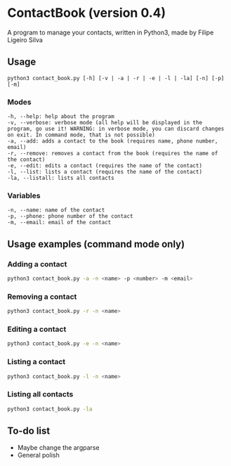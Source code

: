 # ContactBook (version 0.4)

A program to manage your contacts, written in Python3, made by Filipe Ligeiro Silva

## Usage

```text
python3 contact_book.py [-h] [-v | -a | -r | -e | -l | -la] [-n] [-p] [-m]
```

### Modes

```text
-h, --help: help about the program
-v, --verbose: verbose mode (all help will be displayed in the program, go use it! WARNING: in verbose mode, you can discard changes on exit. In command mode, that is not possible)
-a, --add: adds a contact to the book (requires name, phone number, email)
-r, --remove: removes a contact from the book (requires the name of the contact)
-e, --edit: edits a contact (requires the name of the contact)
-l, --list: lists a contact (requires the name of the contact)
-la, --listall: lists all contacts
```

### Variables

```text
-n, --name: name of the contact
-p, --phone: phone number of the contact
-m, --email: email of the contact
```

## Usage examples (command mode only)

### Adding a contact

```bash
python3 contact_book.py -a -n <name> -p <number> -m <email>
```

### Removing a contact

```bash
python3 contact_book.py -r -n <name>
```

### Editing a contact

```bash
python3 contact_book.py -e -n <name>
```

### Listing a contact

```bash
python3 contact_book.py -l -n <name>
```

### Listing all contacts

```bash
python3 contact_book.py -la
```

## To-do list

- Maybe change the argparse
- General polish
